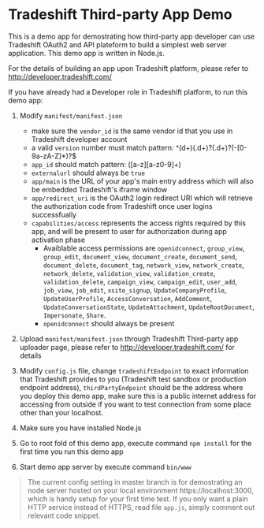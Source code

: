 Tradeshift Third-party App Demo
==================

This is a demo app for demostrating how third-party app developer can use Tradeshift OAuth2 and API plateform to build a simplest web server application.
This demo app is written in Node.js.

For the details of building an app upon Tradeshift platform, please refer to http://developer.tradeshift.com/

If you have already had a Developer role in Tradeshift platform, to run this demo app:

   1. Modify `manifest/manifest.json`
       * make sure the `vendor_id` is the same vendor id that you use in Tradeshift developer account
       * a valid `version` number must match pattern: ^(d+)(.d+)?(.d+)?(-[0-9a-zA-Z]*)?$
       * `app_id` should match pattern: ([a-z][a-z0-9]+)
       * `externalurl` should always be `true`
       * `app/main` is the URL of your app's main entry address which will also be embedded Tradeshift's iframe window
       * `app/redirect_uri` is the OAuth2 login redirect URI which will retrieve the authorization code from Tradeshift once user logins successfually
       * `capabilities/access` represents the access rights required by this app, and will be present to user for authorization during app activation phase
         + Avaiblable access permissions are `openidconnect`, `group_view`, `group_edit`, `document_view`, `document_create`, `document_send`, `document_delete`, `document_tag`, `network_view`, `network_create`, `network_delete`, `validation_view`, `validation_create`, `validation_delete`, `campaign_view`, `campaign_edit`, `user_add`, `job_view`, `job_edit`, `xsite_signup`, `UpdateCompanyProfile`, `UpdateUserProfile`, `AccessConversation`, `AddComment`, `UpdateConversationState`, `UpdateAttachment`, `UpdateRootDocument`, `Impersonate`, `Share`.
         + `openidconnect` should always be present
       
   2. Upload `manifest/manifest.json` through Tradeshift Third-party app uploader page, please refer to http://developer.tradeshift.com/ for details
   
   3. Modify `config.js` file, change `tradeshiftEndpoint` to exact information that Tradeshift provides to you (Tradeshift test sandbox or production endpoint address),
   	`thirdPartyEndpoint` should be the address where you deploy this demo app, make sure this is a public internet address for accessing from outside if you want to test connection from some place other than your localhost.
   
   4. Make sure you have installed Node.js
   
   5. Go to root fold of this demo app, execute command `npm install` for the first time you run this demo app
   
   5. Start demo app server by execute command `bin/www`

>  The current config setting in master branch is for demostrating an node server hosted on your local environment https://localhost:3000, which is handy setup for your first time test.
   If you only want a plain HTTP service instead of HTTPS, read file `app.js`, simply comment out relevant code snippet.
